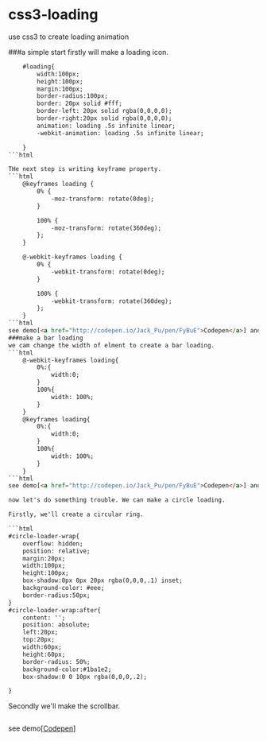 css3-loading
============

use css3 to create loading animation

###a simple start 
firstly will make a loading icon.
```html
    #loading{
		width:100px;
		height:100px;
		margin:100px;
		border-radius:100px;
		border: 20px solid #fff;
  		border-left: 20px solid rgba(0,0,0,0);
  		border-right:20px solid rgba(0,0,0,0);
  		animation: loading .5s infinite linear;
  		-webkit-animation: loading .5s infinite linear;

	}
```html

THe next step is writing keyframe property.
```html
    @keyframes loading {
	    0% {
	        -moz-transform: rotate(0deg);
	    }

	    100% {
	        -moz-transform: rotate(360deg);
	    };
	}

	@-webkit-keyframes loading {
	    0% {
	        -webkit-transform: rotate(0deg);
	    }

	    100% {
	        -webkit-transform: rotate(360deg);
	    };
	}
```html
see demo[<a href="http://codepen.io/Jack_Pu/pen/FyBuE">Codepen</a>] and <a href="https://github.com/JackPu/css3-loading/blob/master/css/simple-loading-animation.html">files</a>; 
###make a bar loading 
we cam change the width of elment to create a bar loading.
```html
	@-webkit-keyframes loading{
		0%:{
			width:0;
		}
		100%{
			width: 100%;
		}
	}
	@keyframes loading{
		0%:{
			width:0;
		}
		100%{
			width: 100%;
		}
	}
```html
see demo[<a href="http://codepen.io/Jack_Pu/pen/FyBuE">Codepen</a>] and <a href="https://github.com/JackPu/css3-loading/blob/master/css/bar-loading.html">files</a>; 

now let's do something trouble. We can make a circle loading.

Firstly, we'll create a circular ring.

```html
#circle-loader-wrap{
	overflow: hidden;
	position: relative;
	margin:20px;
	width:100px;
	height:100px;
	box-shadow:0px 0px 20px rgba(0,0,0,.1) inset;
	background-color: #eee;
	border-radius:50px;
}
#circle-loader-wrap:after{
	content: '';
	position: absolute;
	left:20px;
	top:20px;
	width:60px;
	height:60px;
	border-radius: 50%;
	background-color:#1ba1e2; 
	box-shadow:0 0 10px rgba(0,0,0,.2);

}

```

Secondly we'll make the scrollbar.

```html


```

see demo[<a href="http://codepen.io/Jack_Pu/pen/citru">Codepen</a>]

